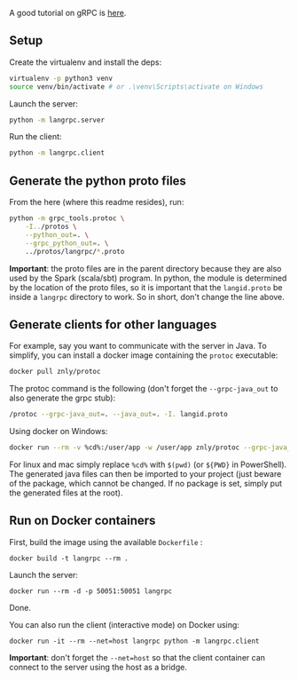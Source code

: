 

A good tutorial on gRPC is [here](https://engineering.semantics3.com/a-simplified-guide-to-grpc-in-python-6c4e25f0c506).


## Setup

Create the virtualenv and install the deps:

```bash
virtualenv -p python3 venv
source venv/bin/activate # or .\venv\Scripts\activate on Windows
```

Launch the server:

```bash
python -m langrpc.server
```

Run the client:

```bash
python -m langrpc.client
```

## Generate the python proto files

From the here (where this readme resides), run:

```bash
python -m grpc_tools.protoc \
    -I../protos \
    --python_out=. \
    --grpc_python_out=. \
    ../protos/langrpc/*.proto
```

__Important__: the proto files are in the parent directory because they are also used by the Spark (scala/sbt) program.
In python, the module is determined by the location of the proto files, so it is important that the `langid.proto` be inside a `langrpc` directory to work. So in short, don't change the line above. 

## Generate clients for other languages

For example, say you want to communicate with the server in Java. To simplify, you can install a docker image containing the `protoc` executable:

```bash
docker pull znly/protoc
```

The protoc command is the following (don't forget the `--grpc-java_out` to also generate the grpc stub):

```bash
/protoc --grpc-java_out=. --java_out=. -I. langid.proto
```

Using docker on Windows:

```bash
docker run --rm -v %cd%:/user/app -w /user/app znly/protoc --grpc-java_out=. --java_out=. -I. langid.proto
```

For linux and mac simply replace `%cd%` with `$(pwd)` (or `${PWD}` in PowerShell). The generated java files can then be imported to your project (just beware of the package, which cannot be changed. If no package is set, simply put the generated files at the root).

## Run on Docker containers

First, build the image using the available `Dockerfile` :

```shell
docker build -t langrpc --rm .
```

Launch the server:
```shell
docker run --rm -d -p 50051:50051 langrpc
```
Done.

You can also run the client (interactive mode) on Docker using:
```shell
docker run -it --rm --net=host langrpc python -m langrpc.client
```
__Important__: don't forget the `--net=host` so that the client container
can connect to the server using the host as a bridge.

